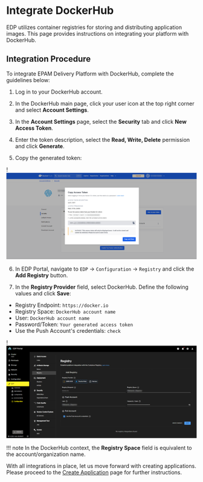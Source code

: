 # Integrate DockerHub

EDP utilizes container registries for storing and distributing application images. This page provides instructions on integrating your platform with DockerHub.

## Integration Procedure

To integrate EPAM Delivery Platform with DockerHub, complete the guidelines below:

1. Log in to your DockerHub account.

2. In the DockerHub main page, click your user icon at the top right corner and select **Account Settings**.

3. In the **Account Settings** page, select the **Security** tab and click **New Access Token**.

4. Enter the token description, select the **Read, Write, Delete** permission and click **Generate**.

5. Copy the generated token:

  !![DockerHub token](../assets/quick-start/dockerhub_token.png "DockerHub token")

6. In EDP Portal, navigate to `EDP` -> `Configuration` -> `Registry` and click the **Add Registry** button.

7. In the **Registry Provider** field, select DockerHub. Define the following values and click **Save**:

  * Registry Endpoint: `https://docker.io`<br>
  * Registry Space: `DockerHub account name`<br>
  * User: `DockerHub account name`<br>
  * Password/Token: `Your generated access token`<br>
  * Use the Push Account's credentials: `check`

  !![DockerHub integration](../assets/quick-start/integrate_docker.png "DockerHub integration")

!!! note
    In the DockerHub context, the **Registry Space** field is equivalent to the account/organization name.

With all integrations in place, let us move forward with creating applications. Please proceed to the [Create Application](create-application.md) page for further instructions.
